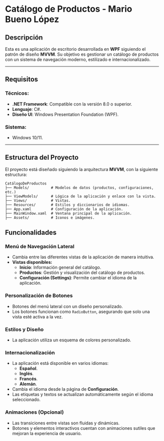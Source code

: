 # Catálogo de Productos - Mario Bueno López

## Descripción
Esta es una aplicación de escritorio desarrollada en **WPF** siguiendo el patrón de diseño **MVVM**. Su objetivo es gestionar un catálogo de productos con un sistema de navegación moderno, estilizado e internacionalizado.

---

## Requisitos
### Técnicos:
- **.NET Framework**: Compatible con la versión 8.0 o superior.
- **Lenguaje**: C#.
- **Diseño UI**: Windows Presentation Foundation (WPF).

### Sistema:
- Windows 10/11.

---

## Estructura del Proyecto
El proyecto está diseñado siguiendo la arquitectura **MVVM**, con la siguiente estructura:

```plaintext
CatálogoDeProductos
├── Models/          # Modelos de datos (productos, configuraciones, etc.)
├── ViewModels/      # Lógica de la aplicación y enlace con la vista.
├── Views/           # Vistas.
├── Resources/       # Estilos y diccionarios de idiomas.
├── App.xaml         # Configuración de la aplicación.
├── MainWindow.xaml  # Ventana principal de la aplicación.
├── Assets/          # Iconos e imágenes.
```

## Funcionalidades

### Menú de Navegación Lateral
- Cambia entre las diferentes vistas de la aplicación de manera intuitiva.
- **Vistas disponibles:**
  - **Inicio**: Información general del catálogo.
  - **Productos**: Gestión y visualización del catálogo de productos.
  - **Configuración (Settings)**: Permite cambiar el idioma de la aplicación.

### Personalización de Botones
- Botones del menú lateral con un diseño personalizado.
- Los botones funcionan como `RadioButton`, asegurando que solo una vista esté activa a la vez.

### Estilos y Diseño
- La aplicación utiliza un esquema de colores personalizado.

### Internacionalización
- La aplicación está disponible en varios idiomas:
  - **Español**.
  - **Inglés**.
  - **Francés**.
  - **Alemán**.
- Cambia el idioma desde la página de **Configuración**.
- Las etiquetas y textos se actualizan automáticamente según el idioma seleccionado.

### Animaciones (Opcional)
- Las transiciones entre vistas son fluidas y dinámicas.
- Botones y elementos interactivos cuentan con animaciones sutiles que mejoran la experiencia de usuario.
